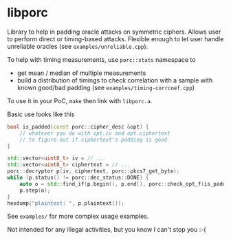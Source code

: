 # libporc
Library to help in padding oracle attacks on symmetric ciphers.
Allows user to perform direct or timing-based attacks.
Flexible enough to let user handle unreliable oracles (see `examples/unreliable.cpp`).

To help with timing measurements, use `porc::stats` namespace to
- get mean / median of multiple measurements
- build a distribution of timings to check correlation with a sample with known good/bad padding (see `examples/timing-corrcoef.cpp`)

To use it in your PoC, `make` then link with `libporc.a`.

Basic use looks like this
```C++
bool is_padded(const porc::cipher_desc &opt) {
    // whatever you do with opt.iv and opt.ciphertext
    // to figure out if ciphertext's padding is good
}

std::vector<uint8_t> iv = // ...
std::vector<uint8_t> ciphertext = // ...
porc::decryptor p(iv, ciphertext, porc::pkcs7_get_byte);
while (p.status() != porc::dec_status::DONE) {
    auto o = std::find_if(p.begin(), p.end(), porc::check_opt_f(is_padded));
    p.step(o);
}
hexdump("plaintext: ", p.plaintext());
```

See `examples/` for more complex usage examples.

Not intended for any illegal activities, but you know I can't stop you :-(
